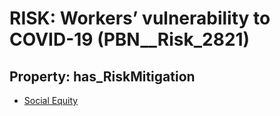 # RISK: __Workers’ vulnerability to COVID-19__ (PBN__Risk_2821)

## Property: has_RiskMitigation

* [Social Equity](PBN__Mitigation_943)

